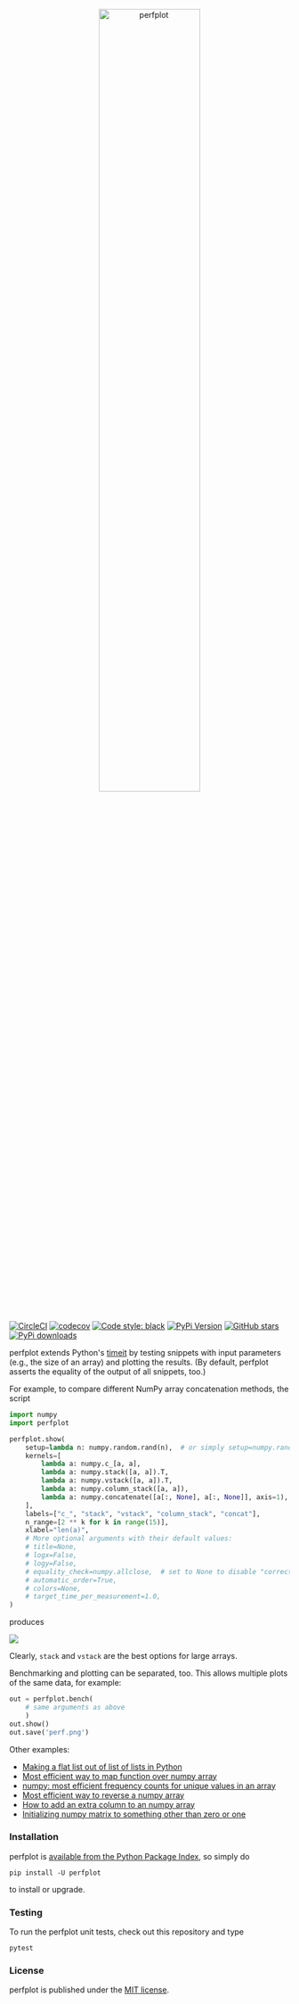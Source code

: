 <p align="center">
  <img alt="perfplot" src="https://nschloe.github.io/perfplot/logo-perfplot.svg" width="60%">
</p>

[![CircleCI](https://img.shields.io/circleci/project/github/nschloe/perfplot/master.svg)](https://circleci.com/gh/nschloe/perfplot/tree/master)
[![codecov](https://img.shields.io/codecov/c/github/nschloe/perfplot.svg)](https://codecov.io/gh/nschloe/perfplot)
[![Code style: black](https://img.shields.io/badge/code%20style-black-000000.svg)](https://github.com/ambv/black)
[![PyPi Version](https://img.shields.io/pypi/v/perfplot.svg)](https://pypi.org/project/perfplot)
[![GitHub stars](https://img.shields.io/github/stars/nschloe/perfplot.svg?logo=github&label=Stars&logoColor=white)](https://github.com/nschloe/perfplot)
[![PyPi downloads](https://img.shields.io/pypi/dd/perfplot.svg)](https://pypistats.org/packages/perfplot)

perfplot extends Python's
[timeit](https://docs.python.org/3/library/timeit.html) by testing snippets
with input parameters (e.g., the size of an array) and plotting the results.
(By default, perfplot asserts the equality of the output of all snippets, too.)

For example, to compare different NumPy array concatenation methods, the script
```python
import numpy
import perfplot

perfplot.show(
    setup=lambda n: numpy.random.rand(n),  # or simply setup=numpy.random.rand
    kernels=[
        lambda a: numpy.c_[a, a],
        lambda a: numpy.stack([a, a]).T,
        lambda a: numpy.vstack([a, a]).T,
        lambda a: numpy.column_stack([a, a]),
        lambda a: numpy.concatenate([a[:, None], a[:, None]], axis=1),
    ],
    labels=["c_", "stack", "vstack", "column_stack", "concat"],
    n_range=[2 ** k for k in range(15)],
    xlabel="len(a)",
    # More optional arguments with their default values:
    # title=None,
    # logx=False,
    # logy=False,
    # equality_check=numpy.allclose,  # set to None to disable "correctness" assertion
    # automatic_order=True,
    # colors=None,
    # target_time_per_measurement=1.0,
)
```
produces

![](https://nschloe.github.io/perfplot/concat.png)

Clearly, `stack` and `vstack` are the best options for large arrays.

Benchmarking and plotting can be separated, too. This allows multiple plots of
the same data, for example:
```python
out = perfplot.bench(
    # same arguments as above
    )
out.show()
out.save('perf.png')
```

Other examples:

  * [Making a flat list out of list of lists in Python](https://stackoverflow.com/a/45323085/353337)
  * [Most efficient way to map function over numpy array](https://stackoverflow.com/a/46470401/353337)
  * [numpy: most efficient frequency counts for unique values in an array](https://stackoverflow.com/a/43096495/353337)
  * [Most efficient way to reverse a numpy array](https://stackoverflow.com/a/44921013/353337)
  * [How to add an extra column to an numpy array](https://stackoverflow.com/a/40218298/353337)
  * [Initializing numpy matrix to something other than zero or one](https://stackoverflow.com/a/45006691/353337)

### Installation

perfplot is [available from the Python Package
Index](https://pypi.org/project/perfplot/), so simply do
```
pip install -U perfplot
```
to install or upgrade.

### Testing

To run the perfplot unit tests, check out this repository and type
```
pytest
```

### License

perfplot is published under the [MIT license](https://en.wikipedia.org/wiki/MIT_License).
